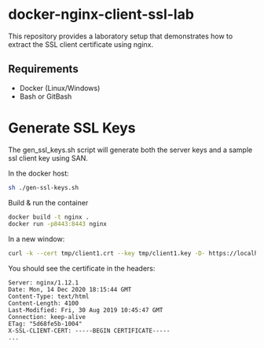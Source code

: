 # docker-nginx-client-ssl-lab

This repository provides a laboratory setup that demonstrates how to extract the SSL client certificate using nginx.

## Requirements
 - Docker (Linux/Windows)
 - Bash or GitBash

# Generate SSL Keys

The gen_ssl_keys.sh script will generate both the server keys and a sample ssl client key using SAN.

In the docker host:
```sh
sh ./gen-ssl-keys.sh
```

Build & run the container
```sh
docker build -t nginx .
docker run -p8443:8443 nginx
```

In a new window:
```sh
curl -k --cert tmp/client1.crt --key tmp/client1.key -D- https://localhost:8443 -o /dev/null
```

You should see the certificate in the headers:
```
Server: nginx/1.12.1
Date: Mon, 14 Dec 2020 18:15:44 GMT
Content-Type: text/html
Content-Length: 4100
Last-Modified: Fri, 30 Aug 2019 10:45:47 GMT
Connection: keep-alive
ETag: "5d68fe5b-1004"
X-SSL-CLIENT-CERT: -----BEGIN CERTIFICATE-----
...
```
